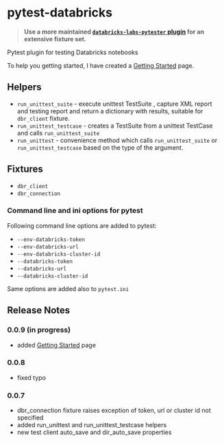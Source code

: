 # pytest-databricks

> **Use a more maintained [`databricks-labs-pytester` plugin](https://github.com/databrickslabs/pytester) for an extensive fixture set.**

Pytest plugin for testing Databricks notebooks

To help you getting started, I have created a [Getting Started](docs/getting-started.md) page.

## Helpers

* `run_unittest_suite` - execute unittest TestSuite , capture XML report and testing report and return a dictionary with results, suitable for `dbr_client` fixture.
* `run_unittest_testcase` - creates a TestSuite from a unittest TestCase and calls `run_unittest_suite`
* `run_unittest` - convenience method which calls `run_unittest_suite` or `run_unittest_testcase` based on the type of the argument.



## Fixtures

* `dbr_client`
* `dbr_connection`



### Command line and ini options for pytest

Following command line options are added to pytest:

* `--env-databricks-token`
* `--env-databricks-url`
* `--env-databricks-cluster-id`
* `--databricks-token`
* `--databricks-url`
* `--databricks-cluster-id`

Same options are added also to `pytest.ini`


## Release Notes

### 0.0.9 (in progress)

* added [Getting Started](docs/getting-started.md) page

### 0.0.8

- fixed typo

### 0.0.7
- dbr_connection fixture raises exception of token, url or cluster id not specified
- added run_unittest and run_unittest_testcase helpers
- new test client auto_save and dir_auto_save properties
